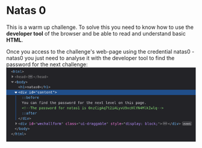 # Natas 0
This is a warm up challenge. To solve this you need to know how to use the **developer tool** of the browser and be able to read and understand basic **HTML**.

Once you access to the challenge's web-page using the credential natas0 - natas0 you just need to analyse it with the developer tool to find the password for the next challenge:
![Alt text](natas/imgs/natas0_image.png)

